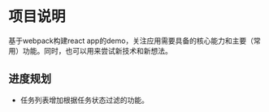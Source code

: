 # 项目说明

基于webpack构建react app的demo，关注应用需要具备的核心能力和主要（常用）功能。同时，也可以用来尝试新技术和新想法。


## 进度规划

* 任务列表增加根据任务状态过滤的功能。
